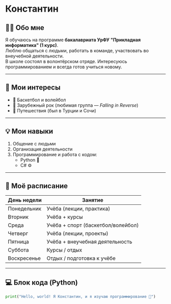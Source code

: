 # Константин

## 👨‍🎓 Обо мне  
Я обучаюсь на программе **бакалавриата УрФУ "Прикладная информатика" (1 курс)**.  
Люблю общаться с людьми, работать в команде, участвовать во внеучебной деятельности.  
В школе состоял в волонтёрском отряде. Интересуюсь программированием и всегда готов учиться новому.  

---

## 🎯 Мои интересы  
- 🏀 Баскетбол и волейбол  
- 🎸 Зарубежный рок (любимая группа — *Falling in Reverse*)  
- 🌊 Путешествия (был в Турции и Сочи)  

---

## 💡 Мои навыки  
1. Общение с людьми  
2. Организация деятельности  
3. Программирование и работа с кодом:  
   - Python 🐍  
   - C# ⚙️  

---

## 📅 Моё расписание  

| День недели  | Занятие |
|--------------|---------|
| Понедельник  | Учёба (лекции, практика) |
| Вторник      | Учёба + курсы |
| Среда        | Учёба + спорт (баскетбол/волейбол) |
| Четверг      | Учёба (лекции, проекты) |
| Пятница      | Учёба + внеучебная деятельность |
| Суббота      | Курсы / отдых |
| Воскресенье  | Отдых / подготовка к учёбе |

---

## 💻 Блок кода (Python)  

```python
print("Hello, world! Я Константин, и я изучаю программирование 🚀")

